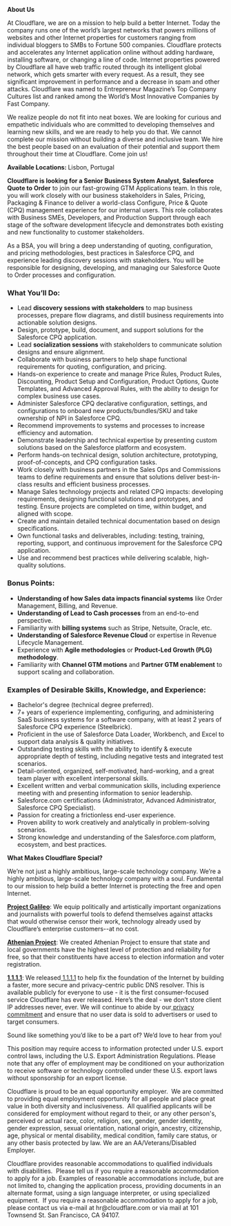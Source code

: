 <div class="content-intro">
	<div><strong>About Us</strong></div>
	<div>
		<p>At Cloudflare, we are on a mission to help build a better Internet. Today the company runs one of the world’s largest networks that powers millions of websites and other Internet properties for customers ranging from individual bloggers to SMBs to Fortune 500 companies. Cloudflare protects and accelerates any Internet application online without adding hardware, installing software, or changing a line of code. Internet properties powered by Cloudflare all have web traffic routed through its intelligent global network, which gets smarter with every request. As a result, they see significant improvement in performance and a decrease in spam and other attacks. Cloudflare was named to Entrepreneur Magazine’s Top Company Cultures list and ranked among the World’s Most Innovative Companies by Fast Company.&nbsp;</p>
		<p><span style="font-weight: 400;">We realize people do not fit into neat boxes. We are looking for curious and empathetic individuals who are committed to developing themselves and learning new skills, and we are ready to help you do that. We cannot complete our mission without building a diverse and inclusive team. We hire the best people based on an evaluation of their potential and support them throughout their time at Cloudflare. Come join us!&nbsp;</span></p>
	</div>
</div>
<p><strong>Available Locations: </strong>Lisbon, Portugal</p>
<p><strong>Cloudflare is looking for a Senior Business System Analyst, Salesforce Quote to Order</strong>&nbsp;to join our fast-growing GTM Applications team. In this role, you will work closely with our business stakeholders in Sales, Pricing, Packaging &amp; Finance to deliver a world-class Configure, Price &amp; Quote (CPQ) management experience for our internal users. This role collaborates with Business SMEs, Developers, and Production Support through each stage of the software development lifecycle and demonstrates both existing and new functionality to customer stakeholders.</p>
<p>As a BSA, you will bring a deep understanding of quoting, configuration, and pricing methodologies, best practices in Salesforce CPQ, and experience leading discovery sessions with stakeholders. You will be responsible for designing, developing, and managing our Salesforce Quote to Order processes and configuration.</p>
<h3><strong>What You’ll Do:</strong></h3>
<ul>
	<li>Lead <strong>discovery sessions with stakeholders</strong> to map business processes, prepare flow diagrams, and distill business requirements into actionable solution designs.</li>
	<li>Design, prototype, build, document, and support solutions for the Salesforce CPQ application.</li>
	<li>Lead <strong>socialization sessions</strong> with stakeholders to communicate solution designs and ensure alignment.</li>
	<li>Collaborate with business partners to help shape functional requirements for quoting, configuration, and pricing.</li>
	<li>Hands-on experience to create and manage Price Rules, Product Rules, Discounting, Product Setup and Configuration, Product Options, Quote Templates, and Advanced Approval Rules, with the ability to design for complex business use cases.</li>
	<li>Administer Salesforce CPQ declarative configuration, settings, and configurations to onboard new products/bundles/SKU and take ownership of NPI in Salesforce CPQ.</li>
	<li>Recommend improvements to systems and processes to increase efficiency and automation.</li>
	<li>Demonstrate leadership and technical expertise by presenting custom solutions based on the Salesforce platform and ecosystem.</li>
	<li>Perform hands-on technical design, solution architecture, prototyping, proof-of-concepts, and CPQ configuration tasks.</li>
	<li>Work closely with business partners in the Sales Ops and Commissions teams to define requirements and ensure that solutions deliver best-in-class results and efficient business processes.</li>
	<li>Manage Sales technology projects and related CPQ impacts: developing requirements, designing functional solutions and prototypes, and testing. Ensure projects are completed on time, within budget, and aligned with scope.</li>
	<li>Create and maintain detailed technical documentation based on design specifications.</li>
	<li>Own functional tasks and deliverables, including: testing, training, reporting, support, and continuous improvement for the Salesforce CPQ application.</li>
	<li>Use and recommend best practices while delivering scalable, high-quality solutions.</li>
</ul>
<h3><strong>Bonus Points:</strong></h3>
<ul>
	<li><strong>Understanding of how Sales data impacts financial systems</strong> like Order Management, Billing, and Revenue.</li>
	<li><strong>Understanding of Lead to Cash processes</strong> from an end-to-end perspective.</li>
	<li>Familiarity with <strong>billing systems</strong> such as Stripe, Netsuite, Oracle, etc.</li>
	<li><strong>Understanding of Salesforce Revenue Cloud</strong> or expertise in Revenue Lifecycle Management.</li>
	<li>Experience with <strong>Agile methodologies</strong> or <strong>Product-Led Growth (PLG) methodology</strong>.</li>
	<li>Familiarity with <strong>Channel GTM motions</strong> and <strong>Partner GTM enablement</strong> to support scaling and collaboration.</li>
</ul>
<h3><strong>Examples of Desirable Skills, Knowledge, and Experience:</strong></h3>
<ul>
	<li>Bachelor's degree (technical degree preferred).</li>
	<li>7+ years of experience implementing, configuring, and administering SaaS business systems for a software company, with at least 2 years of Salesforce CPQ experience (Steelbrick).</li>
	<li>Proficient in the use of Salesforce Data Loader, Workbench, and Excel to support data analysis &amp; quality initiatives.</li>
	<li>Outstanding testing skills with the ability to identify &amp; execute appropriate depth of testing, including negative tests and integrated test scenarios.</li>
	<li>Detail-oriented, organized, self-motivated, hard-working, and a great team player with excellent interpersonal skills.</li>
	<li>Excellent written and verbal communication skills, including experience meeting with and presenting information to senior leadership.</li>
	<li>Salesforce.com certifications (Administrator, Advanced Administrator, Salesforce CPQ Specialist).</li>
	<li>Passion for creating a frictionless end-user experience.</li>
	<li>Proven ability to work creatively and analytically in problem-solving scenarios.</li>
	<li>Strong knowledge and understanding of the Salesforce.com platform, ecosystem, and best practices.</li>
</ul>
<div class="content-conclusion">
	<p><strong>What Makes Cloudflare Special?</strong></p>
	<p><span style="font-weight: 400;">We’re not just a highly ambitious, large-scale technology company. We’re a highly ambitious, large-scale technology company with a soul. Fundamental to our mission to help build a better Internet is protecting the free and open Internet.</span></p>
	<p><a href="https://blog.cloudflare.com/protecting-free-expression-online/"><strong>Project Galileo</strong></a><span style="font-weight: 400;">: We equip politically and artistically important organizations and journalists with powerful tools to defend themselves against attacks that would otherwise censor their work, technology already used by Cloudflare’s enterprise customers--at no cost.</span></p>
	<p><strong><a href="https://www.cloudflare.com/athenian/">Athenian Project</a></strong><span style="font-weight: 400;">: We created Athenian Project to ensure that state and local governments have the highest level of protection and reliability for free, so that their constituents have access to election information and voter registration.</span></p>
	<p><a href="https://1.1.1.1/"><strong>1.1.1.1</strong></a><span style="font-weight: 400;">: We released</span><a href="https://1.1.1.1/"> <span style="font-weight: 400;">1.1.1.1</span></a><span style="font-weight: 400;"> to help fix the foundation of the Internet by building a faster, more secure and privacy-centric public DNS resolver. This is available publicly for everyone to use - it is the first consumer-focused service Cloudflare has ever released. Here’s the deal - we don’t store client IP addresses never, ever. We will continue to abide by our</span><a href="https://developers.cloudflare.com/1.1.1.1/privacy/public-dns-resolver"> privacy commitment</a><span style="font-weight: 400;"> and ensure that no user data is sold to advertisers or used to target consumers.</span></p>
	<p><span style="font-weight: 400;">Sound like something you’d like to be a part of? We’d love to hear from you!</span></p>
	<p><span style="font-weight: 400;">This position may require access to information protected under U.S. export control laws, including the U.S. Export Administration Regulations. Please note that any offer of employment may be conditioned on your authorization to receive software or technology controlled under these U.S. export laws without sponsorship for an export license.</span></p>
	<p><span style="font-weight: 400;">Cloudflare is proud to be an equal opportunity employer. &nbsp;We are committed to providing equal employment opportunity for all people and place great value in both diversity and inclusiveness. &nbsp;All qualified applicants will be considered for employment without regard to their, or any other person's, perceived or actual</span> <span style="font-weight: 400;">race, color, religion, sex, gender, gender identity, gender expression, sexual orientation, national origin, ancestry, citizenship, age, physical or mental disability, medical condition, family care status, or any other basis protected by law. </span><span style="font-weight: 400;">We are an AA/Veterans/Disabled Employer.</span></p>
	<p><span style="font-weight: 400;">Cloudflare provides reasonable accommodations to qualified individuals with disabilities. &nbsp;Please tell us if you require a reasonable accommodation to apply for a job. Examples of reasonable accommodations include, but are not limited to, changing the application process, providing documents in an alternate format, using a sign language interpreter, or using specialized equipment. &nbsp;If you require a reasonable accommodation to apply for a job, please contact us via e-mail at </span><span style="font-weight: 400;">hr@cloudflare.com</span><span style="font-weight: 400;"> or via mail at 101 Townsend St. San Francisco, CA 94107.</span></p>
</div>